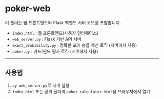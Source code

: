 # poker-web

이 폴더는 웹 프론트엔드와 Flask 백엔드 서버 코드를 포함합니다.

- `index.html` : 웹 프론트엔드(사용자 인터페이스)
- `web_server.py` : Flask 기반 API 서버
- `exact_probability.py` : 정확한 포커 승률 계산 로직 (서버에서 사용)
- `poker.py` : 카드/핸드 평가 로직 (서버에서 사용)

---

## 사용법
1. `py web_server.py`로 서버 실행
2. `index.html` 또는 상위 폴더의 `poker_calculator.html`을 브라우저에서 열기 